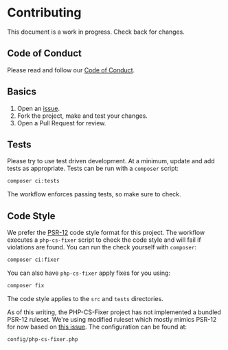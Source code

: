 # Contributing

This document is a work in progress. Check back for changes.

## Code of Conduct

Please read and follow our [Code of Conduct](../CODE_OF_CONDUCT.md).

## Basics

1. Open an [issue](https://github.com/nipwaayoni/elastic-apm-laravel/issues).
2. Fork the project, make and test your changes.
3. Open a Pull Request for review.

## Tests

Please try to use test driven development. At a minimum, update and add tests as appropriate. Tests can be run with a `composer` script:

```bash
composer ci:tests
```

The workflow enforces passing tests, so make sure to check.

## Code Style

We prefer the [PSR-12](https://www.php-fig.org/psr/psr-12/) code style format for this project. The workflow executes a `php-cs-fixer` script to check the code style and will fail if violations are found. You can run the check yourself with `composer`:

```bash
composer ci:fixer
```

You can also have `php-cs-fixer` apply fixes for you using:

```bash
composer fix
```

The code style applies to the `src` and `tests` directories. 

As of this writing, the PHP-CS-Fixer project has not implemented a bundled PSR-12 ruleset. We're using  modified ruleset which mostly mimics PSR-12 for now based on [this issue](https://github.com/FriendsOfPHP/PHP-CS-Fixer/issues/4502). The configuration can be found at:

```
config/php-cs-fixer.php
```
